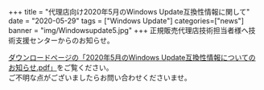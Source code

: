 +++
title = "代理店向け2020年5月のWindows Update互換性情報に関して"
date = "2020-05-29"
tags = ["Windows Update"]
categories=["news"]
banner = "img/Windowsupdate5.jpg"
+++
正規販売代理店技術担当者様へ技術支援センターからのお知らせ。  
<!--more-->


[ダウンロードページの「2020年5月のWindows Update互換性情報についてのお知らせ.pdf」](https://www.kitasp.com/downloads/)をご覧ください。  
ご不明な点がございましたらお問い合わせくださいませ。

